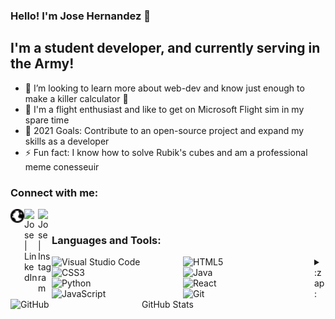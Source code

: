 ### Hello! I'm Jose Hernandez 👋

## I'm a student developer, and currently serving in the Army!

- 🌱 I’m looking to learn more about web-dev and know just enough to make a killer calculator 🧮
- 👯 I'm a flight enthusiast and like to get on Microsoft Flight sim in my spare time
- 🥅 2021 Goals: Contribute to an open-source project and expand my skills as a developer
- ⚡ Fun fact: I know how to solve Rubik's cubes and am a professional meme conesseuir

### Connect with me:

[<img align="left" alt="Jose | Portfolio" width="22px" src="https://raw.githubusercontent.com/iconic/open-iconic/master/svg/globe.svg" />][website]
[<img align="left" alt="Jose | LinkedIn" width="22px" src="https://cdn.jsdelivr.net/npm/simple-icons@v3/icons/linkedin.svg" />][linkedin]
[<img align="left" alt="Jose | Instagram" width="22px" src="https://cdn.jsdelivr.net/npm/simple-icons@v3/icons/instagram.svg" />][instagram]


<br />

### Languages and Tools:
<!--Editors-->
<img style="float: left; margin-right:10px;" alt="Visual Studio Code" width = "200px" src="https://shields.io/badge/editor-java-green?logo=visual-studio-code&style=for-the-badge" />
<!--Programming Languages-->
<img style="float: left; margin-right:10px;" alt="HTML5" width = "200px" src="https://shields.io/badge/code-html-green?logo=html5&style=for-the-badge" />
<img style="float: left; margin-right:10px;" alt="CSS3" width = "200px" src="https://shields.io/badge/code-css-green?logo=css3&style=for-the-badge" />
<img style="float: left; margin-right:10px;" alt="Java" width = "200px" src="https://shields.io/badge/code-java-green?logo=java&style=for-the-badge" />
<img style="float: left; margin-right:10px;" alt="Python" width = "200px" src="https://shields.io/badge/code-Python-green?logo=python&style=for-the-badge" />
<!--Tools-->
<img style="float: left; margin-right:10px;" alt="React" width = "200px" src="https://shields.io/badge/code-react-green?logo=react&style=for-the-badge" />
<img style="float: left; margin-right:10px;" alt="JavaScript" width = "200px" src="https://shields.io/badge/code-javascript-green?logo=javascript&style=for-the-badge" />
<img style="float: left; margin-right:10px;" alt="Git" width = "200px" src="https://shields.io/badge/tool-git-green?logo=git&style=for-the-badge" />
<img style="float: left; margin-right:10px;" alt="GitHub" width = "200px" src="https://shields.io/badge/tool-github-green?logo=github&style=for-the-badge" />


<details>
  <summary>:zap: GitHub Stats</summary>

  <img align="left" alt="Jose's GitHub Stats" src="https://github-readme-stats.codestackr.vercel.app/api?username=jhern603&show_icons=true&hide_border=true" />

</details>

[website]: https://jhern603.github.io/portfolio
[instagram]: https://www.instagram.com/jhernandez554/
[linkedin]: https://www.linkedin.com/in/jose-hernandez-b587a3114/
[webdevplaylist]: #
